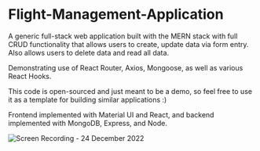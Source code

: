 # Flight-Management-Application

A generic full-stack web application built with the MERN stack with full CRUD functionality that allows users
to create, update data via form entry. Also allows users to delete data and read all data. 

Demonstrating use of React Router, Axios, Mongoose, as well as various React Hooks. 

This code is open-sourced and just meant to be a demo, so feel free to use it as a template for building similar applications :) 

Frontend implemented with Material UI and React, and backend implemented with MongoDB, Express, and Node. 

![Screen Recording - 24 December 2022](https://user-images.githubusercontent.com/91299838/209448398-3eab2380-dd24-493c-b4dd-f6137914e818.gif)

